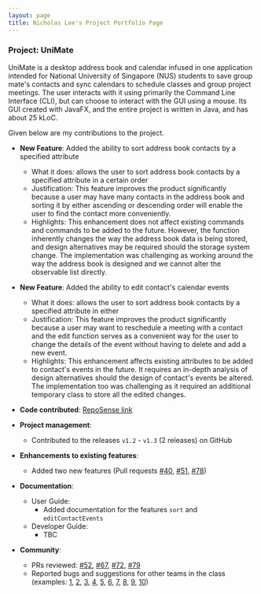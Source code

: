```yaml
---
layout: page
title: Nicholas Lee's Project Portfolio Page
---
```


### Project: UniMate

UniMate is a desktop address book and calendar infused in one application intended for National University of Singapore (NUS) students to save group mate's contacts and sync calendars to schedule classes and group project meetings. The user interacts with it using primarily the Command Line Interface (CLI), but can choose to interact with the GUI using a mouse. Its GUI created with JavaFX, and the entire project is written in Java, and has about 25 kLoC.

Given below are my contributions to the project.

- **New Feature**: Added the ability to sort address book contacts by a specified attribute

  - What it does: allows the user to sort address book contacts by a specified attribute in a certain order
  - Justification: This feature improves the product significantly because a user may have many contacts in the address book and sorting it by either ascending or descending order will enable the user to find the contact more conveniently.
  - Highlights: This enhancement does not affect existing commands and commands to be added to the future. However, the function inherently changes the way the address book data is being stored, and design alternatives may be required should the storage system change. The implementation was challenging as working around the way the address book is designed and we cannot alter the observable list directly.

- **New Feature**: Added the ability to edit contact's calendar events

  - What it does: allows the user to sort address book contacts by a specified attribute in either
  - Justification: This feature improves the product significantly because a user may want to reschedule a meeting with a contact and the edit function serves as a convenient way for the user to change the details of the event without having to delete and add a new event.
  - Highlights: This enhancement affects existing attributes to be added to contact's events in the future. It requires an in-depth analysis of design alternatives should the design of contact's events be altered. The implementation too was challenging as it required an additional temporary class to store all the edited changes.

- **Code contributed**: [RepoSense link](https://nus-cs2103-ay2324s1.github.io/tp-dashboard/?search=nicrandomlee&sort=groupTitle&sortWithin=title&timeframe=commit&mergegroup=&groupSelect=groupByRepos&breakdown=true&checkedFileTypes=docs~functional-code~test-code&since=2023-09-22)

- **Project management**:

  - Contributed to the releases `v1.2` - `v1.3` (2 releases) on GitHub

- **Enhancements to existing features**:

  - Added two new features (Pull requests [\#40](https://github.com/AY2324S1-CS2103-F13-4/tp/pull/40), [\#51](https://github.com/AY2324S1-CS2103-F13-4/tp/pull/51), [\#78](https://github.com/AY2324S1-CS2103-F13-4/tp/pull/78))

- **Documentation**:

  - User Guide:
    - Added documentation for the features `sort` and `editContactEvents`
  - Developer Guide:
    - TBC

- **Community**:

  - PRs reviewed: [\#52](https://github.com/AY2324S1-CS2103-F13-4/tp/pull/52), [\#67](https://github.com/AY2324S1-CS2103-F13-4/tp/pull/67), [\#72](https://github.com/AY2324S1-CS2103-F13-4/tp/pull/72), [\#79](https://github.com/AY2324S1-CS2103-F13-4/tp/pull/79)
  - Reported bugs and suggestions for other teams in the class (examples: [1](https://github.com/nicrandomlee/ped/issues/1), [2](https://github.com/nicrandomlee/ped/issues/2), [3](https://github.com/nicrandomlee/ped/issues/3), [4](https://github.com/nicrandomlee/ped/issues/4), [5](https://github.com/nicrandomlee/ped/issues/5), [6](https://github.com/nicrandomlee/ped/issues/6), [7](https://github.com/nicrandomlee/ped/issues/7), [8](https://github.com/nicrandomlee/ped/issues/8), [9](https://github.com/nicrandomlee/ped/issues/9), [10](https://github.com/nicrandomlee/ped/issues/10))

